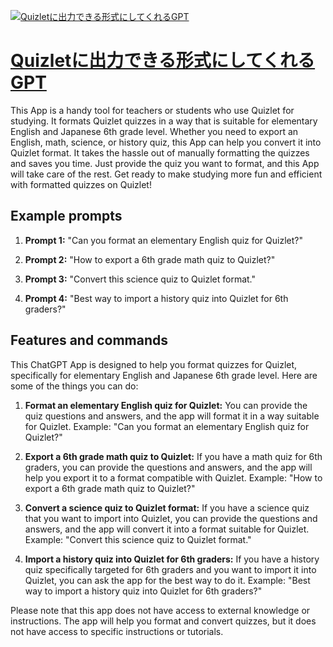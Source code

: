 [![Quizletに出力できる形式にしてくれるGPT](https://files.oaiusercontent.com/file-Rsv995XCpFc9X06GzWPNOkbY?se=2123-10-19T00%3A59%3A54Z&sp=r&sv=2021-08-06&sr=b&rscc=max-age%3D31536000%2C%20immutable&rscd=attachment%3B%20filename%3DDALL%25C2%25B7E%25202023-11-12%252009.53.31%2520-%2520A%2520hexagonal%2520digital%2520badge%2520with%2520the%2520top%2520vertex%2520pointing%2520upwards%252C%2520prominently%2520featuring%2520a%2520large%2520letter%2520%2527Q%2527%2520at%2520the%2520center.%2520The%2520badge%2520should%2520have%2520a%2520sleek%252C.png&sig=5N4xpxtZcw6uPYhowAVZWwAvXmc49T0i2A2/12Rk/qI%3D)](https://chat.openai.com/g/g-XK9BK45K5-quizletnichu-li-dekiruxing-shi-nisitekurerugpt)

# [Quizletに出力できる形式にしてくれるGPT](https://chat.openai.com/g/g-XK9BK45K5-quizletnichu-li-dekiruxing-shi-nisitekurerugpt)

This App is a handy tool for teachers or students who use Quizlet for studying. It formats Quizlet quizzes in a way that is suitable for elementary English and Japanese 6th grade level. Whether you need to export an English, math, science, or history quiz, this App can help you convert it into Quizlet format. It takes the hassle out of manually formatting the quizzes and saves you time. Just provide the quiz you want to format, and this App will take care of the rest. Get ready to make studying more fun and efficient with formatted quizzes on Quizlet!

## Example prompts

1. **Prompt 1:** "Can you format an elementary English quiz for Quizlet?"

2. **Prompt 2:** "How to export a 6th grade math quiz to Quizlet?"

3. **Prompt 3:** "Convert this science quiz to Quizlet format."

4. **Prompt 4:** "Best way to import a history quiz into Quizlet for 6th graders?"

## Features and commands

This ChatGPT App is designed to help you format quizzes for Quizlet, specifically for elementary English and Japanese 6th grade level. Here are some of the things you can do:

1. **Format an elementary English quiz for Quizlet:** You can provide the quiz questions and answers, and the app will format it in a way suitable for Quizlet.
Example: "Can you format an elementary English quiz for Quizlet?"

2. **Export a 6th grade math quiz to Quizlet:** If you have a math quiz for 6th graders, you can provide the questions and answers, and the app will help you export it to a format compatible with Quizlet.
Example: "How to export a 6th grade math quiz to Quizlet?"

3. **Convert a science quiz to Quizlet format:** If you have a science quiz that you want to import into Quizlet, you can provide the questions and answers, and the app will convert it into a format suitable for Quizlet.
Example: "Convert this science quiz to Quizlet format."

4. **Import a history quiz into Quizlet for 6th graders:** If you have a history quiz specifically targeted for 6th graders and you want to import it into Quizlet, you can ask the app for the best way to do it.
Example: "Best way to import a history quiz into Quizlet for 6th graders?"

Please note that this app does not have access to external knowledge or instructions. The app will help you format and convert quizzes, but it does not have access to specific instructions or tutorials.
